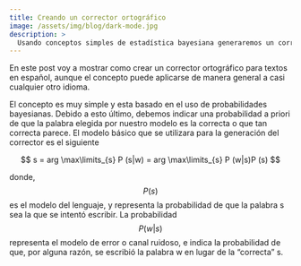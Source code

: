 ```yaml
---
title: Creando un corrector ortográfico
image: /assets/img/blog/dark-mode.jpg
description: >
  Usando conceptos simples de estadística bayesiana generaremos un corrector ortográfico.
---
```


En este post voy a mostrar como crear un corrector ortográfico para textos en español, aunque el concepto puede aplicarse de manera general a casi cualquier otro idioma.

El concepto es muy simple y esta basado en el uso de probabilidades bayesianas. Debido a esto último, debemos indicar una probabilidad a priori de que la palabra elegida por nuestro modelo es la correcta o que tan correcta parece. El modelo básico que se utilizara para la generación del corrector es el siguiente

$$ s = arg \max\limits_{s} P (s|w) = arg \max\limits_{s} P (w|s)P (s) $$

donde, $$P(s)$$ es el modelo del lenguaje, y representa la probabilidad de que la palabra s sea la que se intentó escribir. La probabilidad $$P(w|s)$$ representa el modelo de error o canal ruidoso, e indica la probabilidad de que, por alguna razón, se escribió la palabra w en lugar de la “correcta” s.
